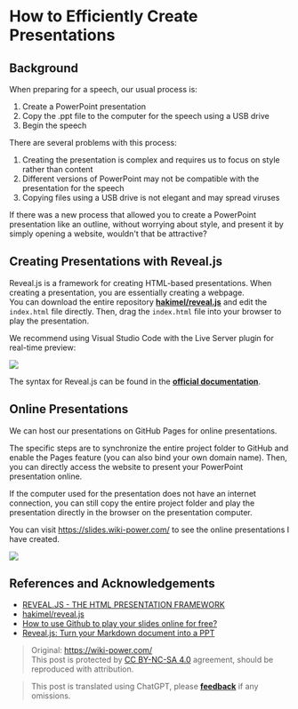 # How to Efficiently Create Presentations

## Background

When preparing for a speech, our usual process is:

1. Create a PowerPoint presentation
2. Copy the .ppt file to the computer for the speech using a USB drive
3. Begin the speech

There are several problems with this process:

1. Creating the presentation is complex and requires us to focus on style rather than content
2. Different versions of PowerPoint may not be compatible with the presentation for the speech
3. Copying files using a USB drive is not elegant and may spread viruses

If there was a new process that allowed you to create a PowerPoint presentation like an outline, without worrying about style, and present it by simply opening a website, wouldn't that be attractive?

## Creating Presentations with Reveal.js

Reveal.js is a framework for creating HTML-based presentations. When creating a presentation, you are essentially creating a webpage.  
You can download the entire repository [**hakimel/reveal.js**](https://github.com/hakimel/reveal.js) and edit the `index.html` file directly. Then, drag the `index.html` file into your browser to play the presentation.

We recommend using Visual Studio Code with the Live Server plugin for real-time preview:

![](https://f004.backblazeb2.com/file/wiki-media/img/20200228194307.png)

The syntax for Reveal.js can be found in the [**official documentation**](https://revealjs.com/).

## Online Presentations

We can host our presentations on GitHub Pages for online presentations.

The specific steps are to synchronize the entire project folder to GitHub and enable the Pages feature (you can also bind your own domain name). Then, you can directly access the website to present your PowerPoint presentation online.

If the computer used for the presentation does not have an internet connection, you can still copy the entire project folder and play the presentation directly in the browser on the presentation computer.

You can visit <https://slides.wiki-power.com/> to see the online presentations I have created.

![](https://f004.backblazeb2.com/file/wiki-media/img/20200203144149.png)

## References and Acknowledgements

- [REVEAL.JS - THE HTML PRESENTATION FRAMEWORK](https://revealjs.com/)
- [hakimel/reveal.js](https://github.com/hakimel/reveal.js)
- [How to use Github to play your slides online for free?](https://mp.weixin.qq.com/s?__biz=MzIyODI1MzYyNA==&mid=2653540643&idx=1&sn=109613b8eea57eb7589fd9ca2bf56a8b&chksm=f389bbf4c4fe32e29c1ef0cb5cc14de75dec73abf6e43568d4cb437f6133d129378112631f15&mpshare=1&scene=1&srcid=&sharer_sharetime=1582828892161&sharer_shareid=57baeb2b96d0cff9b17ac2c15b36602b&key=113f64ecf669c05f5a4d2e2852665c055c2450ffa0d0edd2be1ada7647e3a09828048a2aeeb2f46f0668254bd54d09470c1319a2e4d57bf6771460f4d5c833bd5e66e6cd5d3bd2ec209683cb408c2c53&ascene=1&uin=MTk5MDUwOTA0Mg%3D%3D&devicetype=Windows+10&version=62080079&lang=zh_CN&exportkey=AwoQ%2FVXFAgH6janLC6ZV2hA%3D&pass_ticket=z4ox3f8nl73K2MPu0EBLLe%2FAru4MK%2B7c3EfDVNQbWWoZL0WujjMAwkBNocQsOmu8)
- [Reveal.js: Turn your Markdown document into a PPT](https://sspai.com/post/40657)

> Original: <https://wiki-power.com/>  
> This post is protected by [CC BY-NC-SA 4.0](https://creativecommons.org/licenses/by/4.0/deed.en) agreement, should be reproduced with attribution.

> This post is translated using ChatGPT, please [**feedback**](https://github.com/linyuxuanlin/Wiki_MkDocs/issues/new) if any omissions.